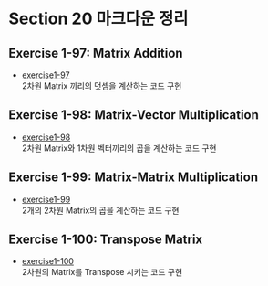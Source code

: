 # Section 20 마크다운 정리

## Exercise 1-97: Matrix Addition
* [exercise1-97](https://github.com/Hojeong827/TIL/blob/main/Python/basic/code/exercise1-97.py)  
    2차원 Matrix 끼리의 덧셈을 계산하는 코드 구현

## Exercise 1-98: Matrix-Vector Multiplication
* [exercise1-98](https://github.com/Hojeong827/TIL/blob/main/Python/basic/code/exercise1-98.py)  
    2차원 Matrix와 1차원 벡터끼리의 곱을 계산하는 코드 구현

## Exercise 1-99: Matrix-Matrix Multiplication
* [exercise1-99](https://github.com/Hojeong827/TIL/blob/main/Python/basic/code/exercise1-99.py)  
    2개의 2차원 Matrix의 곱을 계산하는 코드 구현

## Exercise 1-100: Transpose Matrix
* [exercise1-100](https://github.com/Hojeong827/TIL/blob/main/Python/basic/code/exercise1-100.py)  
    2차원의 Matrix를 Transpose 시키는 코드 구현